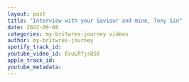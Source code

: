 ```yaml
---
layout: post
title: "Interview with your Saviour and mine, Tony Sin"
date: 2022-09-08
categories: my-britwres-journey videos
author: my-britwres-journey
spotify_track_id: 
youtube_video_id: EvuLRfjsQS0
apple_track_id: 
youtube_metadata: 
---
```

